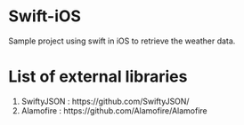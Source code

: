 # Swift-iOS
Sample project using swift in iOS to retrieve the weather data. <BR>

# List of external libraries
<ol>
  <li>SwiftyJSON : https://github.com/SwiftyJSON/</li>
  <li>Alamofire : https://github.com/Alamofire/Alamofire</li>
</ol>
